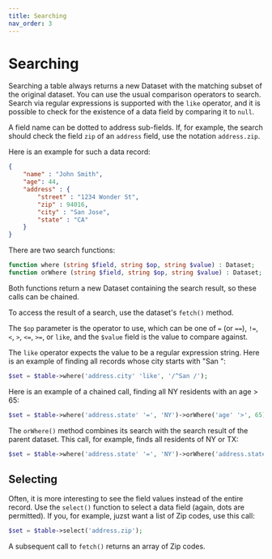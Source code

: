 ```yaml
---
title: Searching
nav_order: 3
---
```


# Searching

Searching a table always returns a new Dataset with the matching subset of the original dataset. You can use the usual comparison operators to search. Search via regular expressions is supported with the `like` operator, and it is possible to check for the existence of a data field by comparing it to `null`.

A field name can be dotted to address sub-fields. If, for example, the search should check the field `zip` of an `address` field, use the notation `address.zip`.

Here is an example for such a data record:

```json
{
    "name" : "John Smith",
    "age": 44,
    "address" : {
        "street" : "1234 Wonder St",
        "zip" : 94016,
        "city" : "San Jose",
        "state" : "CA"
    }
}
```
There are two search functions:

```php
function where (string $field, string $op, string $value) : Dataset;
function orWhere (string $field, string $op, string $value) : Dataset;
```
Both functions return a new Dataset containing the search result, so these calls can be chained.

To access the result of a search, use the dataset's `fetch()` method.

The `$op` parameter is the operator to use, which can be one of `=` (or `==`), `!=`, `<`, `>`, `<=`, `>=`, or `like`, and the `$value` field is the value to compare against.

The `like` operator expects the value to be a regular expression string. Here is an example of finding all records whose city starts with "San ":

```php
$set = $table->where('address.city' 'like', '/^San /');
```
Here is an example of a chained call, finding all NY residents with an age > 65:

```php
$set = $table->where('address.state' '=', 'NY')->orWhere('age' '>', 65);
```

The `orWhere()` method combines its search with the search result of the parent dataset. This call, for example, finds all residents of NY or TX:

```php
$set = $table->where('address.state' '=', 'NY')->orWhere('address.state' '=', 'TX');
```

## Selecting

Often, it is more interesting to see the field values instead of the entire record. Use the `select()` function to select a data field (again, dots are permitted). If you, for example, juzst want a list of Zip codes, use this call:
```php
$set = $table->select('address.zip');
```
A subsequent call to `fetch()` returns an array of Zip codes.
